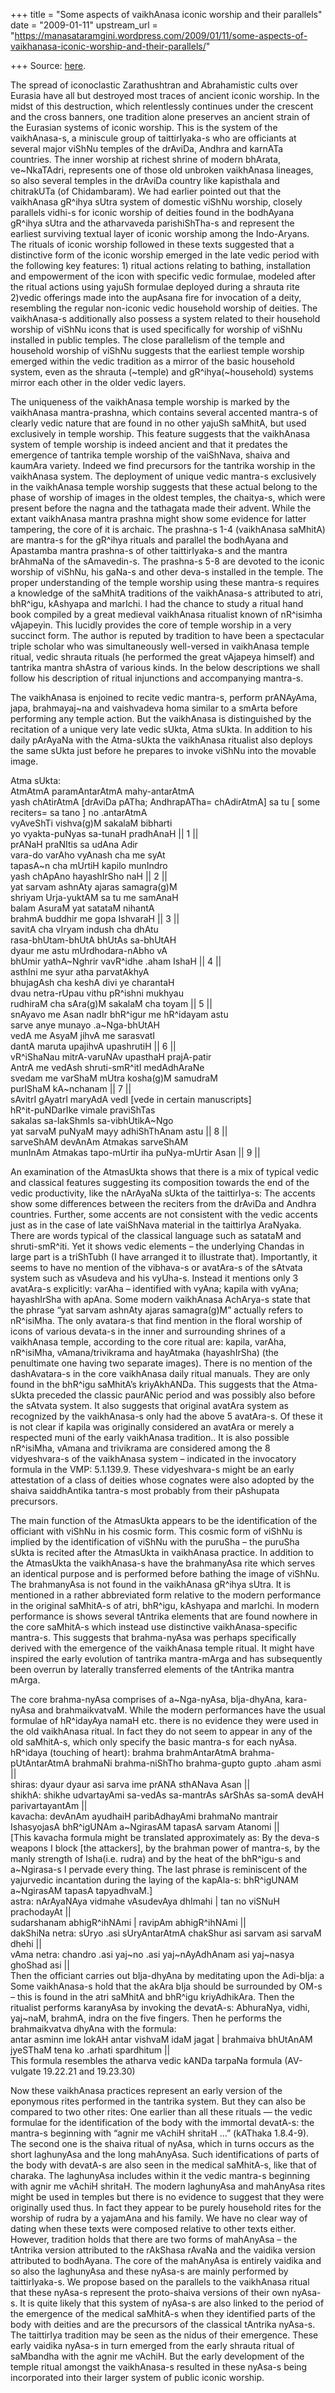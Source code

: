 +++
title = "Some aspects of vaikhAnasa iconic worship and their parallels"
date = "2009-01-11"
upstream_url = "https://manasataramgini.wordpress.com/2009/01/11/some-aspects-of-vaikhanasa-iconic-worship-and-their-parallels/"

+++
Source: [here](https://manasataramgini.wordpress.com/2009/01/11/some-aspects-of-vaikhanasa-iconic-worship-and-their-parallels/).

The spread of iconoclastic Zarathushtran and Abrahamistic cults over Eurasia have all but destroyed most traces of ancient iconic worship. In the midst of this destruction, which relentlessly continues under the crescent and the cross banners, one tradition alone preserves an ancient strain of the Eurasian systems of iconic worship. This is the system of the vaikhAnasa-s, a miniscule group of taittirIyaka-s who are officiants at several major viShNu temples of the drAviDa, Andhra and karnATa countries. The inner worship at richest shrine of modern bhArata, ve\~NkaTAdri, represents one of those old unbroken vaikhAnasa lineages, so also several temples in the drAviDa country like kapisthala and chitrakUTa (of Chidambaram). We had earlier pointed out that the vaikhAnasa gR^ihya sUtra system of domestic viShNu worship, closely parallels vidhi-s for iconic worship of deities found in the bodhAyana gR^ihya sUtra and the atharvaveda parishiShTha-s and represent the earliest surviving textual layer of iconic worship among the Indo-Aryans. The rituals of iconic worship followed in these texts suggested that a distinctive form of the iconic worship emerged in the late vedic period with the following key features: 1) ritual actions relating to bathing, installation and empowerment of the icon with specific vedic formulae, modeled after the ritual actions using yajuSh formulae deployed during a shrauta rite 2)vedic offerings made into the aupAsana fire for invocation of a deity, resembling the regular non-iconic vedic household worship of deities. The vaikhAnasa-s additionally also possess a system related to their household worship of viShNu icons that is used specifically for worship of viShNu installed in public temples. The close parallelism of the temple and household worship of viShNu suggests that the earliest temple worship emerged within the vedic tradition as a mirror of the basic household system, even as the shrauta (\~temple) and gR^ihya(\~household) systems mirror each other in the older vedic layers.

The uniqueness of the vaikhAnasa temple worship is marked by the vaikhAnasa mantra-prashna, which contains several accented mantra-s of clearly vedic nature that are found in no other yajuSh saMhitA, but used exclusively in temple worship. This feature suggests that the vaikhAnasa system of temple worship is indeed ancient and that it predates the emergence of tantrika temple worship of the vaiShNava, shaiva and kaumAra variety. Indeed we find precursors for the tantrika worship in the vaikhAnasa system. The deployment of unique vedic mantra-s exclusively in the vaikhAnasa temple worship suggests that these actual belong to the phase of worship of images in the oldest temples, the chaitya-s, which were present before the nagna and the tathagata made their advent. While the extant vaikhAnasa mantra prashna might show some evidence for latter tampering, the core of it is archaic. The prashna-s 1-4 (vaikhAnasa saMhitA) are mantra-s for the gR^ihya rituals and parallel the bodhAyana and Apastamba mantra prashna-s of other taittirIyaka-s and the mantra brAhmaNa of the sAmavedin-s. The prashna-s 5-8 are devoted to the iconic worship of viShNu, his gaNa-s and other deva-s installed in the temple. The proper understanding of the temple worship using these mantra-s requires a knowledge of the saMhitA traditions of the vaikhAnasa-s attributed to atri, bhR^igu, kAshyapa and marIchi. I had the chance to study a ritual hand book compiled by a great medieval vaikhAnasa ritualist known of nR^isimha vAjapeyin. This lucidly provides the core of temple worship in a very succinct form. The author is reputed by tradition to have been a spectacular triple scholar who was simultaneously well-versed in vaikhAnasa temple ritual, vedic shrauta rituals (he performed the great vAjapeya himself) and tantrika mantra shAstra of various kinds. In the below descriptions we shall follow his description of ritual injunctions and accompanying mantra-s.

The vaikhAnasa is enjoined to recite vedic mantra-s, perform prANAyAma, japa, brahmayaj\~na and vaishvadeva homa similar to a smArta before performing any temple action. But the vaikhAnasa is distinguished by the recitation of a unique very late vedic sUkta, Atma sUkta. In addition to his daily pArAyaNa with the Atma-sUkta the vaikhAnasa ritualist also deploys the same sUkta just before he prepares to invoke viShNu into the movable image.

Atma sUkta:  
AtmAtmA paramAntarAtmA mahy-antarAtmA  
yash chAtirAtmA \[drAviDa pATha; AndhrapATha= chAdirAtmA\] sa tu \[ some reciters= sa tano \] no .antarAtmA  
vyAveShTi vishva(g)M sakalaM bibharti  
yo vyakta-puNyas sa-tunaH pradhAnaH \|\| 1 \|\|  
prANaH praNItis sa udAna Adir  
vara-do varAho vyAnash cha me syAt  
tapasA\~n cha mUrtiH kapilo munIndro  
yash chApAno hayashIrSho naH \|\| 2 \|\|  
yat sarvam ashnAty ajaras samagra(g)M  
shriyam Urja-yuktAM sa tu me samAnaH  
balam AsuraM yat satataM nihantA  
brahmA buddhir me gopa IshvaraH \|\| 3 \|\|  
savitA cha vIryam indush cha dhAtu  
rasa-bhUtam-bhUtA bhUtAs sa-bhUtAH  
dyaur me astu mUrdhodara-nAbho vA  
bhUmir yathA\~Nghrir vavR^idhe .aham IshaH \|\| 4 \|\|  
asthIni me syur atha parvatAkhyA  
bhujagAsh cha keshA divi ye charantaH  
dvau netra-rUpau vithu pR^ishni mukhyau  
rudhiraM cha sAra(g)M sakalaM cha toyam \|\| 5 \|\|  
snAyavo me Asan nadIr bhR^igur me hR^idayam astu  
sarve anye munayo .a\~Nga-bhUtAH  
vedA me AsyaM jihvA me sarasvatI  
dantA maruta upajihvA upashrutiH \|\| 6 \|\|  
vR^iShaNau mitrA-varuNAv upasthaH prajA-patir  
AntrA me vedAsh shruti-smR^itI medAdhAraNe  
svedam me varShaM mUtra kosha(g)M samudraM  
purIShaM kA\~nchanam \|\| 7 \|\|  
sAvitrI gAyatrI maryAdA vedI \[vede in certain manuscripts\]  
hR^it-puNDarIke vimale praviShTas  
sakalas sa-lakShmIs sa-vibhUtikA\~Ngo  
yat sarvaM puNyaM mayy adhiShThAnam astu \|\| 8 \|\|  
sarveShAM devAnAm Atmakas sarveShAM  
munInAm Atmakas tapo-mUrtir iha puNya-mUrtir Asan \|\| 9 \|\|

An examination of the AtmasUkta shows that there is a mix of typical vedic and classical features suggesting its composition towards the end of the vedic productivity, like the nArAyaNa sUkta of the taittirIya-s: The accents show some differences between the reciters from the drAviDa and Andhra countries. Further, some accents are not consistent with the vedic accents just as in the case of late vaiShNava material in the taittirIya AraNyaka. There are words typical of the classical language such as satataM and shruti-smR^iti. Yet it shows vedic elements – the underlying Chandas in large part is a triShTubh (I have arranged it to illustrate that). Importantly, it seems to have no mention of the vibhava-s or avatAra-s of the sAtvata system such as vAsudeva and his vyUha-s. Instead it mentions only 3 avatAra-s explicitly: varAha – identified with vyAna; kapila with vyAna; hayashIrSha with apAna. Some modern vaikhAnasa AchArya-s state that the phrase “yat sarvam ashnAty ajaras samagra(g)M” actually refers to nR^isiMha. The only avatara-s that find mention in the floral worship of icons of various devata-s in the inner and surrounding shrines of a vaikhAnasa temple, according to the core ritual are: kapila, varAha, nR^isiMha, vAmana/trivikrama and hayAtmaka (hayashIrSha) (the penultimate one having two separate images). There is no mention of the dashAvatara-s in the core vaikhAnasa daily ritual manuals. They are only found in the bhR^igu saMhitA’s kriyAkhANDa. This suggests that the Atma-sUkta preceded the classic paurANic period and was possibly also before the sAtvata system. It also suggests that original avatAra system as recognized by the vaikhAnasa-s only had the above 5 avatAra-s. Of these it is not clear if kapila was originally considered an avatAra or merely a respected muni of the early vaikhAnasa tradition.. It is also possible nR^isiMha, vAmana and trivikrama are considered among the 8 vidyeshvara-s of the vaikhAnasa system – indicated in the invocatory formula in the VMP: 5.1.139.9. These vidyeshvara-s might be an early attestation of a class of deities whose cognates were also adopted by the shaiva saiddhAntika tantra-s most probably from their pAshupata precursors.

The main function of the AtmasUkta appears to be the identification of the officiant with viShNu in his cosmic form. This cosmic form of viShNu is implied by the identification of viShNu with the puruSha – the puruSha sUkta is recited after the AtmasUkta in vaikhAnasa practice. In addition to the AtmasUkta the vaikhAnasa-s have the brahmanyAsa rite which serves an identical purpose and is performed before bathing the image of viShNu. The brahmanyAsa is not found in the vaikhAnasa gR^ihya sUtra. It is mentioned in a rather abbreviated form relative to the modern performance in the original saMhitA-s of atri, bhR^igu, kAshyapa and marIchi. In modern performance is shows several tAntrika elements that are found nowhere in the core saMhitA-s which instead use distinctive vaikhAnasa-specific mantra-s. This suggests that brahma-nyAsa was perhaps specifically derived with the emergence of the vaikhAnasa temple ritual. It might have inspired the early evolution of tantrika mantra-mArga and has subsequently been overrun by laterally transferred elements of the tAntrika mantra mArga.

The core brahma-nyAsa comprises of a\~Nga-nyAsa, bIja-dhyAna, kara-nyAsa and brahmaikvatvaM. While the modern performances have the usual formulae of hR^idayAya namaH etc. there is no evidence they were used in the old vaikhAnasa ritual. In fact they do not seem to appear in any of the old saMhitA-s, which only specify the basic mantra-s for each nyAsa.  
hR^idaya (touching of heart): brahma brahmAntarAtmA brahma-pUtAntarAtmA brahmaNi brahma-niShTho brahma-gupto gupto .aham asmi \|\|  
shiras: dyaur dyaur asi sarva ime prANA sthANava Asan \|\|  
shikhA: shikhe udvartayAmi sa-vedAs sa-mantrAs sArShAs sa-somA devAH parivartayantAm \|\|  
kavacha: devAnAm ayudhaiH paribAdhayAmi brahmaNo mantrair IshasyojasA bhR^igUNAm a\~NgirasAM tapasA sarvam Atanomi \|\|  
\[This kavacha formula might be translated approximately as: By the deva-s weapons I block \[the attackers\], by the brahman power of mantra-s, by the manly strength of Isha(i.e. rudra) and by the heat of the bhR^igu-s and a\~Ngirasa-s I pervade every thing. The last phrase is reminiscent of the yajurvedic incantation during the laying of the kapAla-s: bhR^igUNAM a\~NgirasAM tapasA tapyadhvaM.\]  
astra: nArAyaNAya vidmahe vAsudevAya dhImahi \| tan no viSNuH prachodayAt \|\|  
sudarshanam abhigR^ihNAmi \| ravipAm abhigR^ihNAmi \|\|  
dakShiNa netra: sUryo .asi sUryAntarAtmA chakShur asi sarvam asi sarvaM dhehi \|\|  
vAma netra: chandro .asi yaj\~no .asi yaj\~nAyAdhAnam asi yaj\~nasya ghoShad asi \|\|  
Then the officiant carries out bIja-dhyAna by meditating upon the Adi-bIja: a  
Some vaikhAnasa-s hold that the akAra bIja should be surrounded by OM-s – this is found in the atri saMhitA and bhR^igu kriyAdhikAra. Then the ritualist performs karanyAsa by invoking the devatA-s: AbhuraNya, vidhi, yaj\~naM, brahmA, indra on the five fingers. Then he performs the brahmaikvatva dhyAna with the formula:  
antar asminn ime lokAH antar vishvaM idaM jagat \| brahmaiva bhUtAnAM jyeSThaM tena ko .arhati spardhitum \|\|  
This formula resembles the atharva vedic kANDa tarpaNa formula
(AV-vulgate 19.22.21 and 19.23.30)

Now these vaikhAnasa practices represent an early version of the eponymous rites performed in the tantrika system. But they can also be compared to two other rites: One earlier than all these rituals — the vedic formulae for the identification of the body with the immortal devatA-s: the mantra-s beginning with “agnir me vAchiH shritaH …”
(kAThaka 1.8.4-9). The second one is the shaiva ritual of nyAsa, which
in turns occurs as the short laghunyAsa and the long mahAnyAsa. Such identifications of parts of the body with devatA-s are also seen in the medical saMhitA-s, like that of charaka. The laghunyAsa includes within it the vedic mantra-s beginning with agnir me vAchiH shritaH. The modern laghunyAsa and mahAnyAsa rites might be used in temples but there is no evidence to suggest that they were originally used thus. In fact they appear to be purely household rites for the worship of rudra by a yajamAna and his family. We have no clear way of dating when these texts were composed relative to other texts either. However, tradition holds that there are two forms of mahAnyAsa – the tAntrika version attributed to the rAkShasa rAvaNa and the vaidika version attributed to bodhAyana. The core of the mahAnyAsa is entirely vaidika and so also the laghunyAsa and these nyAsa-s are mainly performed by taittirIyaka-s. We propose based on the parallels to the vaikhAnasa ritual that these nyAsa-s represent the proto-shaiva versions of their own nyAsa-s. It is quite likely that this system of nyAsa-s are also linked to the period of the emergence of the medical saMhitA-s when they identified parts of the body with deities and are the precursors of the classical tAntrika nyAsa-s. The taittirIya tradition may be seen as the nidus of their emergence. These early vaidika nyAsa-s in turn emerged from the early shrauta ritual of saMbandha with the agnir me vAchiH. But the early development of the temple ritual amongst the vaikhAnasa-s resulted in these nyAsa-s being incorporated into their larger system of public iconic worship.

